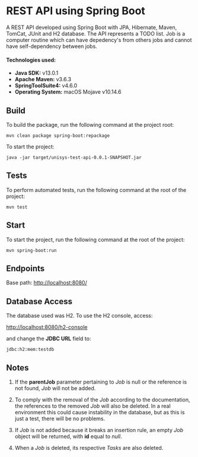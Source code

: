 # REST API using Spring Boot
A REST API developed using Spring Boot with JPA, Hibernate, Maven, TomCat, JUnit and H2 database. The API represents a TODO list. Job is a computer routine which can have depedency's from others jobs and cannot have self-dependency between jobs.

#### Technologies used:
- **Java SDK:** v13.0.1
- **Apache Maven:** v3.6.3
- **SpringToolSuite4:** v4.6.0
- **Operating System:** macOS Mojave v10.14.6

## Build

To build the package, run the following command at the project root:

```
mvn clean package spring-boot:repackage
```
To start the project:

```
java -jar target/unisys-test-api-0.0.1-SNAPSHOT.jar
```

## Tests
To perform automated tests, run the following command at the root of the project:

```
mvn test
```

## Start

To start the project, run the following command at the root of the project:

```
mvn spring-boot:run
```

## Endpoints
Base path: [http://localhost:8080/](http://localhost:8080/)

## Database Access
The database used was H2. To use the H2 console, access:

[http://localhost:8080/h2-console](http://localhost:8080/h2-console)

and change the **JDBC URL** field to:

```
jdbc:h2:mem:testdb
```

## Notes

1. If the **parentJob** parameter pertaining to *Job* is null or the reference is not found, *Job* will not be added.

2. To comply with the removal of the *Job* according to the documentation, the references to the removed *Job* will also be deleted. In a real environment this could cause instability in the database, but as this is just a test, there will be no problems.

3. If *Job* is not added because it breaks an insertion rule, an empty *Job* object will be returned, with **id** equal to *null*.

4. When a *Job* is deleted, its respective *Tasks* are also deleted.